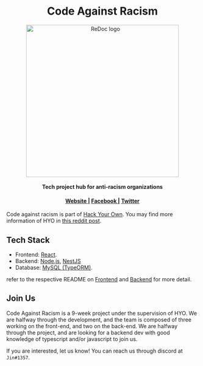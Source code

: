 
<h1 align="center">Code Against Racism</h1>
<div align="center">
  <img alt="ReDoc logo" src="https://i.imgur.com/TTFCXdv.png" width="400px" />
</div>  
<br />
<div align="center">
  <strong>Tech project hub for anti-racism organizations</strong>
</div>
<div align="center">
  <h4>
    <a href="https://CodeAgainstRacism.org">
      Website
    </a>
    <span> | </span>
    <a href="oh-we-don't-have-one">
      Facebook
    </a>
    <span> | </span>
    <a href="oh-we-don't-have-one">
      Twitter
    </a>
    <span> 
  </h3>
</div>

 Code against racism is part of <a href="http://www.hackyourown.org/">Hack Your Own</a>. You may find more information of HYO in <a href="https://www.reddit.com/r/csMajors/comments/gl0841/no_summer_internship_lined_up_yet_hack_your_own/">this reddit post</a>.
 
## Tech Stack
- Frontend: <a href="https://reactjs.org/">React</a>.
- Backend: <a href="https://nodejs.org/en/">Node.js</a>, <a href="https://nestjs.com/">NestJS</a>
- Database: <a href="https://www.mysql.com/">MySQL (TypeORM)</a>.

refer to the respective README on <a href="https://github.com/CodeAgainstRacism/codeagainstracism.org/tree/develop/frontend">Frontend</a> and <a href="https://github.com/CodeAgainstRacism/codeagainstracism.org/tree/develop/backend">Backend</a> for more detail.

## Join Us
Code Against Racism is a 9-week project under the supervision of HYO.
We are halfway through the development, and the team is composed of three working on the front-end, and two on the back-end. We are halfway through the project, and are looking for a backend dev with good knowledge of typescript and/or javascript to join us.

If you are interested, let us know! You can reach us through discord at `Jin#1357`.